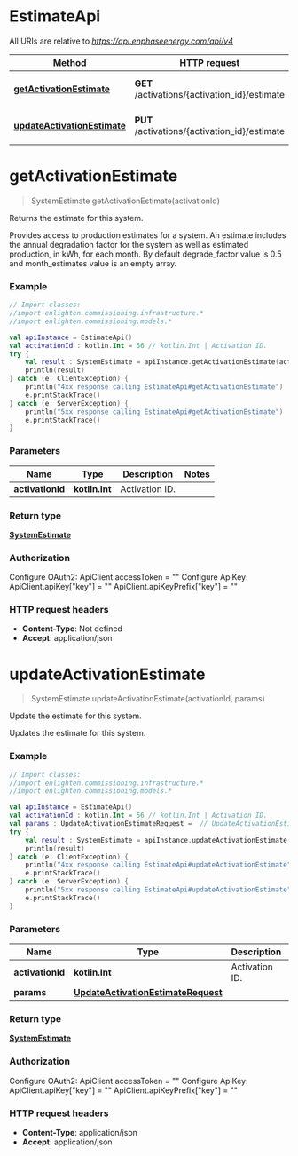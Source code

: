 # EstimateApi

All URIs are relative to *https://api.enphaseenergy.com/api/v4*

Method | HTTP request | Description
------------- | ------------- | -------------
[**getActivationEstimate**](EstimateApi.md#getActivationEstimate) | **GET** /activations/{activation_id}/estimate | Returns the estimate for this system.
[**updateActivationEstimate**](EstimateApi.md#updateActivationEstimate) | **PUT** /activations/{activation_id}/estimate | Update the estimate for this system.


<a id="getActivationEstimate"></a>
# **getActivationEstimate**
> SystemEstimate getActivationEstimate(activationId)

Returns the estimate for this system.

Provides access to production estimates for a system. An estimate includes the annual degradation factor for the system as well as estimated production, in kWh, for each month. By default degrade_factor value is 0.5 and month_estimates value is an empty array.

### Example
```kotlin
// Import classes:
//import enlighten.commissioning.infrastructure.*
//import enlighten.commissioning.models.*

val apiInstance = EstimateApi()
val activationId : kotlin.Int = 56 // kotlin.Int | Activation ID.
try {
    val result : SystemEstimate = apiInstance.getActivationEstimate(activationId)
    println(result)
} catch (e: ClientException) {
    println("4xx response calling EstimateApi#getActivationEstimate")
    e.printStackTrace()
} catch (e: ServerException) {
    println("5xx response calling EstimateApi#getActivationEstimate")
    e.printStackTrace()
}
```

### Parameters

Name | Type | Description  | Notes
------------- | ------------- | ------------- | -------------
 **activationId** | **kotlin.Int**| Activation ID. |

### Return type

[**SystemEstimate**](SystemEstimate.md)

### Authorization


Configure OAuth2:
    ApiClient.accessToken = ""
Configure ApiKey:
    ApiClient.apiKey["key"] = ""
    ApiClient.apiKeyPrefix["key"] = ""

### HTTP request headers

 - **Content-Type**: Not defined
 - **Accept**: application/json

<a id="updateActivationEstimate"></a>
# **updateActivationEstimate**
> SystemEstimate updateActivationEstimate(activationId, params)

Update the estimate for this system.

Updates the estimate for this system.

### Example
```kotlin
// Import classes:
//import enlighten.commissioning.infrastructure.*
//import enlighten.commissioning.models.*

val apiInstance = EstimateApi()
val activationId : kotlin.Int = 56 // kotlin.Int | Activation ID.
val params : UpdateActivationEstimateRequest =  // UpdateActivationEstimateRequest | 
try {
    val result : SystemEstimate = apiInstance.updateActivationEstimate(activationId, params)
    println(result)
} catch (e: ClientException) {
    println("4xx response calling EstimateApi#updateActivationEstimate")
    e.printStackTrace()
} catch (e: ServerException) {
    println("5xx response calling EstimateApi#updateActivationEstimate")
    e.printStackTrace()
}
```

### Parameters

Name | Type | Description  | Notes
------------- | ------------- | ------------- | -------------
 **activationId** | **kotlin.Int**| Activation ID. |
 **params** | [**UpdateActivationEstimateRequest**](UpdateActivationEstimateRequest.md)|  | [optional]

### Return type

[**SystemEstimate**](SystemEstimate.md)

### Authorization


Configure OAuth2:
    ApiClient.accessToken = ""
Configure ApiKey:
    ApiClient.apiKey["key"] = ""
    ApiClient.apiKeyPrefix["key"] = ""

### HTTP request headers

 - **Content-Type**: application/json
 - **Accept**: application/json

